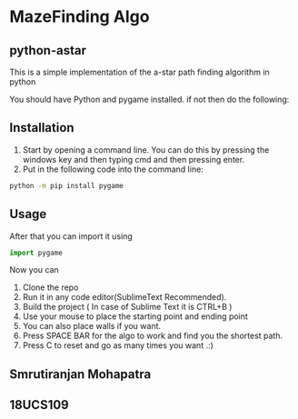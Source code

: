 # MazeFinding Algo
## python-astar

This is a simple implementation of the a-star path finding algorithm in python

You should have Python and pygame installed.
if not then do the following:

## Installation

1. Start by opening a command line. You can do this by pressing the windows key and then typing cmd and then pressing enter.
2. Put in the following code into the command line:

```bash
python -m pip install pygame
```

## Usage
After that you can import it using 
```python
import pygame 
```

Now you can 
1. Clone the repo
2. Run it in any code editor(SublimeText Recommended).
3. Build the project ( In case of Sublime Text it is CTRL+B )
4. Use your mouse to place the starting point and ending point 
5. You can also place walls if you want.
6. Press SPACE BAR for the algo to work and find you the shortest path.
7. Press C to reset and go as many times you want .:)


## Smrutiranjan Mohapatra
## 18UCS109
